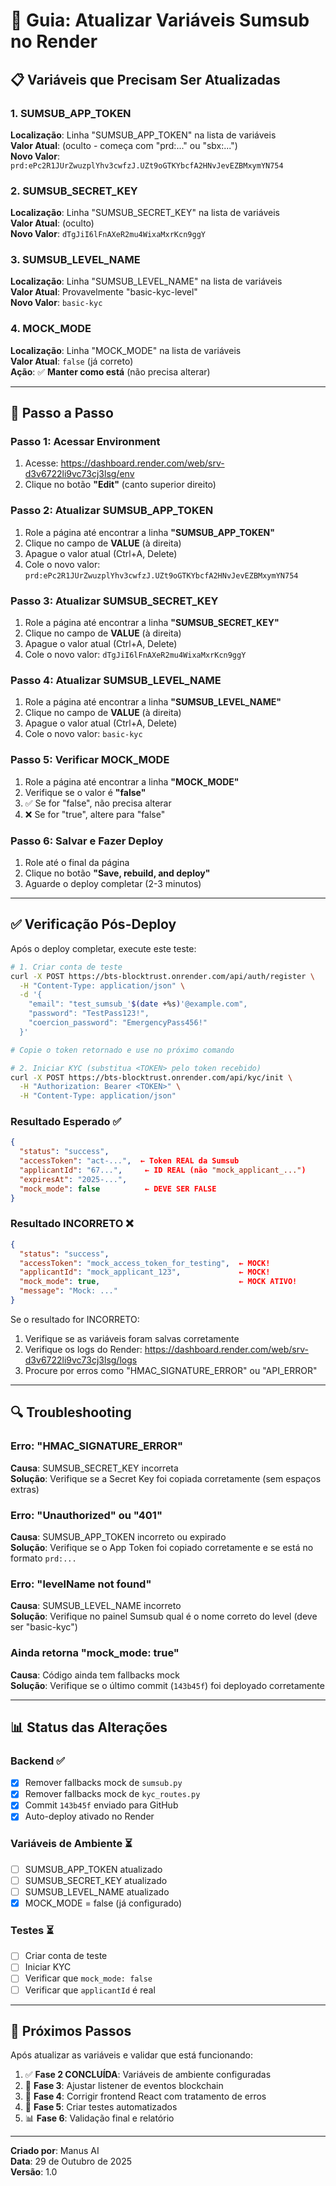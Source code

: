 # 🔧 Guia: Atualizar Variáveis Sumsub no Render

## 📋 Variáveis que Precisam Ser Atualizadas

### 1. SUMSUB_APP_TOKEN
**Localização**: Linha "SUMSUB_APP_TOKEN" na lista de variáveis  
**Valor Atual**: (oculto - começa com "prd:..." ou "sbx:...")  
**Novo Valor**: `prd:ePc2R1JUrZwuzplYhv3cwfzJ.UZt9oGTKYbcfA2HNvJevEZBMxymYN754`

### 2. SUMSUB_SECRET_KEY
**Localização**: Linha "SUMSUB_SECRET_KEY" na lista de variáveis  
**Valor Atual**: (oculto)  
**Novo Valor**: `dTgJiI6lFnAXeR2mu4WixaMxrKcn9ggY`

### 3. SUMSUB_LEVEL_NAME
**Localização**: Linha "SUMSUB_LEVEL_NAME" na lista de variáveis  
**Valor Atual**: Provavelmente "basic-kyc-level"  
**Novo Valor**: `basic-kyc`

### 4. MOCK_MODE
**Localização**: Linha "MOCK_MODE" na lista de variáveis  
**Valor Atual**: `false` (já correto)  
**Ação**: ✅ **Manter como está** (não precisa alterar)

---

## 🚀 Passo a Passo

### Passo 1: Acessar Environment
1. Acesse: https://dashboard.render.com/web/srv-d3v6722li9vc73cj3lsg/env
2. Clique no botão **"Edit"** (canto superior direito)

### Passo 2: Atualizar SUMSUB_APP_TOKEN
1. Role a página até encontrar a linha **"SUMSUB_APP_TOKEN"**
2. Clique no campo de **VALUE** (à direita)
3. Apague o valor atual (Ctrl+A, Delete)
4. Cole o novo valor: `prd:ePc2R1JUrZwuzplYhv3cwfzJ.UZt9oGTKYbcfA2HNvJevEZBMxymYN754`

### Passo 3: Atualizar SUMSUB_SECRET_KEY
1. Role a página até encontrar a linha **"SUMSUB_SECRET_KEY"**
2. Clique no campo de **VALUE** (à direita)
3. Apague o valor atual (Ctrl+A, Delete)
4. Cole o novo valor: `dTgJiI6lFnAXeR2mu4WixaMxrKcn9ggY`

### Passo 4: Atualizar SUMSUB_LEVEL_NAME
1. Role a página até encontrar a linha **"SUMSUB_LEVEL_NAME"**
2. Clique no campo de **VALUE** (à direita)
3. Apague o valor atual (Ctrl+A, Delete)
4. Cole o novo valor: `basic-kyc`

### Passo 5: Verificar MOCK_MODE
1. Role a página até encontrar a linha **"MOCK_MODE"**
2. Verifique se o valor é **"false"**
3. ✅ Se for "false", não precisa alterar
4. ❌ Se for "true", altere para "false"

### Passo 6: Salvar e Fazer Deploy
1. Role até o final da página
2. Clique no botão **"Save, rebuild, and deploy"**
3. Aguarde o deploy completar (2-3 minutos)

---

## ✅ Verificação Pós-Deploy

Após o deploy completar, execute este teste:

```bash
# 1. Criar conta de teste
curl -X POST https://bts-blocktrust.onrender.com/api/auth/register \
  -H "Content-Type: application/json" \
  -d '{
    "email": "test_sumsub_'$(date +%s)'@example.com",
    "password": "TestPass123!",
    "coercion_password": "EmergencyPass456!"
  }'

# Copie o token retornado e use no próximo comando

# 2. Iniciar KYC (substitua <TOKEN> pelo token recebido)
curl -X POST https://bts-blocktrust.onrender.com/api/kyc/init \
  -H "Authorization: Bearer <TOKEN>" \
  -H "Content-Type: application/json"
```

### Resultado Esperado ✅

```json
{
  "status": "success",
  "accessToken": "act-...",  ← Token REAL da Sumsub
  "applicantId": "67...",     ← ID REAL (não "mock_applicant_...")
  "expiresAt": "2025-...",
  "mock_mode": false          ← DEVE SER FALSE
}
```

### Resultado INCORRETO ❌

```json
{
  "status": "success",
  "accessToken": "mock_access_token_for_testing",  ← MOCK!
  "applicantId": "mock_applicant_123",             ← MOCK!
  "mock_mode": true,                               ← MOCK ATIVO!
  "message": "Mock: ..."
}
```

Se o resultado for INCORRETO:
1. Verifique se as variáveis foram salvas corretamente
2. Verifique os logs do Render: https://dashboard.render.com/web/srv-d3v6722li9vc73cj3lsg/logs
3. Procure por erros como "HMAC_SIGNATURE_ERROR" ou "API_ERROR"

---

## 🔍 Troubleshooting

### Erro: "HMAC_SIGNATURE_ERROR"
**Causa**: SUMSUB_SECRET_KEY incorreta  
**Solução**: Verifique se a Secret Key foi copiada corretamente (sem espaços extras)

### Erro: "Unauthorized" ou "401"
**Causa**: SUMSUB_APP_TOKEN incorreto ou expirado  
**Solução**: Verifique se o App Token foi copiado corretamente e se está no formato `prd:...`

### Erro: "levelName not found"
**Causa**: SUMSUB_LEVEL_NAME incorreto  
**Solução**: Verifique no painel Sumsub qual é o nome correto do level (deve ser "basic-kyc")

### Ainda retorna "mock_mode: true"
**Causa**: Código ainda tem fallbacks mock  
**Solução**: Verifique se o último commit (`143b45f`) foi deployado corretamente

---

## 📊 Status das Alterações

### Backend ✅
- [x] Remover fallbacks mock de `sumsub.py`
- [x] Remover fallbacks mock de `kyc_routes.py`
- [x] Commit `143b45f` enviado para GitHub
- [x] Auto-deploy ativado no Render

### Variáveis de Ambiente ⏳
- [ ] SUMSUB_APP_TOKEN atualizado
- [ ] SUMSUB_SECRET_KEY atualizado
- [ ] SUMSUB_LEVEL_NAME atualizado
- [x] MOCK_MODE = false (já configurado)

### Testes ⏳
- [ ] Criar conta de teste
- [ ] Iniciar KYC
- [ ] Verificar que `mock_mode: false`
- [ ] Verificar que `applicantId` é real

---

## 🎯 Próximos Passos

Após atualizar as variáveis e validar que está funcionando:

1. ✅ **Fase 2 CONCLUÍDA**: Variáveis de ambiente configuradas
2. 🚀 **Fase 3**: Ajustar listener de eventos blockchain
3. 🎨 **Fase 4**: Corrigir frontend React com tratamento de erros
4. 🧪 **Fase 5**: Criar testes automatizados
5. 📊 **Fase 6**: Validação final e relatório

---

**Criado por**: Manus AI  
**Data**: 29 de Outubro de 2025  
**Versão**: 1.0


